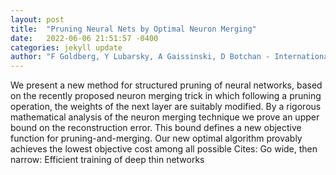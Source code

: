 ```yaml
---
layout: post
title:  "Pruning Neural Nets by Optimal Neuron Merging"
date:   2022-06-06 21:51:57 -0400
categories: jekyll update
author: "F Goldberg, Y Lubarsky, A Gaissinski, D Botchan - International Conference on , 2022"
---
```

We present a new method for structured pruning of neural networks, based on the recently proposed neuron merging trick in which following a pruning operation, the weights of the next layer are suitably modified. By a rigorous mathematical analysis of the neuron merging technique we prove an upper bound on the reconstruction error. This bound defines a new objective function for pruning-and-merging. Our new optimal algorithm provably achieves the lowest objective cost among all possible 
Cites: Go wide, then narrow: Efficient training of deep thin networks
